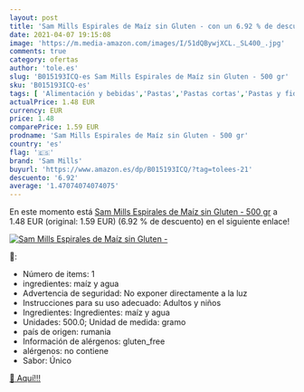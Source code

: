 ```yaml
---
layout: post
title: 'Sam Mills Espirales de Maíz sin Gluten - con un 6.92 % de descuento'
date: 2021-04-07 19:15:08
image: 'https://m.media-amazon.com/images/I/51dQBywjXCL._SL400_.jpg'
comments: true
category: ofertas
author: 'tole.es'
slug: 'B015193ICQ-es Sam Mills Espirales de Maíz sin Gluten - 500 gr'
sku: 'B015193ICQ-es'
tags: [ 'Alimentación y bebidas','Pastas','Pastas cortas','Pastas y fideos','gluten','maíz','mills','sam','sam mills','sin', ]
actualPrice: 1.48 EUR
currency: EUR
price: 1.48
comparePrice: 1.59 EUR
prodname: 'Sam Mills Espirales de Maíz sin Gluten - 500 gr'
country: 'es'
flag: '🇪🇸'
brand: 'Sam Mills'
buyurl: 'https://www.amazon.es/dp/B015193ICQ/?tag=tolees-21'
descuento: '6.92'
average: '1.47074074074075'
---
```


En este momento está [Sam Mills Espirales de Maíz sin Gluten - 500 gr](https://www.amazon.es/dp/B015193ICQ/?tag=tolees-21) a 1.48 EUR (original: 1.59 EUR) (6.92 %  de descuento) en el siguiente enlace!

[![Sam Mills Espirales de Maíz sin Gluten -](https://m.media-amazon.com/images/I/51dQBywjXCL._SL400_.jpg)](https://www.amazon.es/dp/B015193ICQ/?tag=tolees-21)

🔎:

- Número de items: 1
- ingredientes: maíz y agua
- Advertencia de seguridad: No exponer directamente a la luz
- Instrucciones para su uso adecuado: Adultos y niños
- Ingredientes: Ingredientes: maíz y agua
- Unidades: 500.0; Unidad de medida: gramo
- país de origen: rumania
- Información de alérgenos: gluten_free
- alérgenos: no contiene
- Sabor: Único

[🛒 Aquí!!!](https://www.amazon.es/dp/B015193ICQ/?tag=tolees-21)
